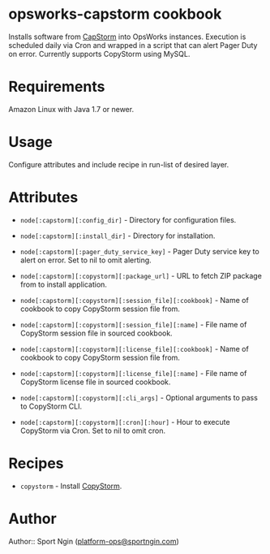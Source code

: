 # opsworks-capstorm cookbook

Installs software from [CapStorm](http://www.capstorm.com/) into OpsWorks instances.
Execution is scheduled daily via Cron and wrapped in a script that can alert Pager Duty on error.
Currently supports CopyStorm using MySQL.

# Requirements

Amazon Linux with Java 1.7 or newer.

# Usage

Configure attributes and include recipe in run-list of desired layer.

# Attributes

- `node[:capstorm][:config_dir]` - Directory for configuration files.
- `node[:capstorm][:install_dir]` - Directory for installation.
- `node[:capstorm][:pager_duty_service_key]` - Pager Duty service key to alert on error. Set to nil to omit alerting.

- `node[:capstorm][:copystorm][:package_url]` - URL to fetch ZIP package from to install application.
- `node[:capstorm][:copystorm][:session_file][:cookbook]` - Name of cookbook to copy CopyStorm session file from.
- `node[:capstorm][:copystorm][:session_file][:name]` - File name of CopyStorm session file in sourced cookbook.
- `node[:capstorm][:copystorm][:license_file][:cookbook]` - Name of cookbook to copy CopyStorm session file from.
- `node[:capstorm][:copystorm][:license_file][:name]` - File name of CopyStorm license file in sourced cookbook.
- `node[:capstorm][:copystorm][:cli_args]` - Optional arguments to pass to CopyStorm CLI.
- `node[:capstorm][:copystorm][:cron][:hour]` - Hour to execute CopyStorm via Cron. Set to nil to omit cron.

# Recipes

- `copystorm` - Install [CopyStorm](http://www.capstorm.com/copystorm).

# Author

Author:: Sport Ngin (<platform-ops@sportngin.com>)
